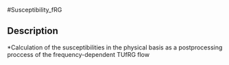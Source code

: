 #Susceptibility_fRG

Description
-------

*Calculation of the susceptibilities in the physical basis as a postprocessing proccess of the frequency-dependent TUfRG flow
